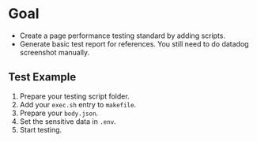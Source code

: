 # Goal

- Create a page performance testing standard by adding scripts.
- Generate basic test report for references. You still need to do datadog screenshot manually.

## Test Example

1. Prepare your testing script folder.
2. Add your `exec.sh` entry to `makefile`.
3. Prepare your `body.json`.
4. Set the sensitive data in `.env`.
5. Start testing.
